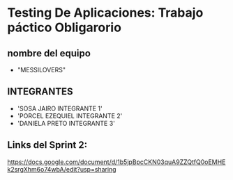 # Testing De Aplicaciones: Trabajo páctico Obligarorio



## nombre del equipo

-    "MESSILOVERS"

## INTEGRANTES
   
-   'SOSA JAIRO INTEGRANTE 1'
-   'PORCEL EZEQUIEL INTEGRANTE 2'
-   'DANIELA PRETO INTEGRANTE 3'

## Links del Sprint 2:
https://docs.google.com/document/d/1b5jpBpcCKN03quA9ZZQtfQ0oEMHEk2srgXhm6o74wbA/edit?usp=sharing
